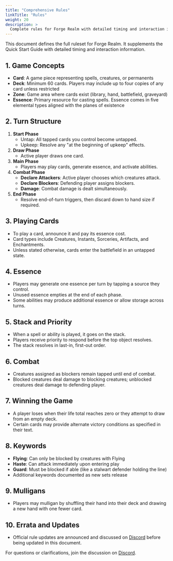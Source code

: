 ```yaml
---
title: "Comprehensive Rules"
linkTitle: "Rules"
weight: 20
description: >
  Complete rules for Forge Realm with detailed timing and interaction information.
---
```


This document defines the full ruleset for Forge Realm. It supplements the Quick Start Guide with detailed timing and interaction information.

## 1. Game Concepts
- **Card**: A game piece representing spells, creatures, or permanents
- **Deck**: Minimum 60 cards. Players may include up to four copies of any card unless restricted
- **Zone**: Game area where cards exist (library, hand, battlefield, graveyard)
- **Essence**: Primary resource for casting spells. Essence comes in five elemental types aligned with the planes of existence

## 2. Turn Structure
1. **Start Phase**
   - Untap: All tapped cards you control become untapped.
   - Upkeep: Resolve any "at the beginning of upkeep" effects.
2. **Draw Phase**
   - Active player draws one card.
3. **Main Phase**
   - Players may play cards, generate essence, and activate abilities.
4. **Combat Phase**
   - **Declare Attackers**: Active player chooses which creatures attack.
   - **Declare Blockers**: Defending player assigns blockers.
   - **Damage**: Combat damage is dealt simultaneously.
5. **End Phase**
   - Resolve end-of-turn triggers, then discard down to hand size if required.

## 3. Playing Cards
- To play a card, announce it and pay its essence cost.
- Card types include Creatures, Instants, Sorceries, Artifacts, and Enchantments.
- Unless stated otherwise, cards enter the battlefield in an untapped state.

## 4. Essence
- Players may generate one essence per turn by tapping a source they control.
- Unused essence empties at the end of each phase.
- Some abilities may produce additional essence or allow storage across turns.

## 5. Stack and Priority
- When a spell or ability is played, it goes on the stack.
- Players receive priority to respond before the top object resolves.
- The stack resolves in last-in, first-out order.

## 6. Combat
- Creatures assigned as blockers remain tapped until end of combat.
- Blocked creatures deal damage to blocking creatures; unblocked creatures deal damage to defending player.

## 7. Winning the Game
- A player loses when their life total reaches zero or they attempt to draw from an empty deck.
- Certain cards may provide alternate victory conditions as specified in their text.

## 8. Keywords
- **Flying**: Can only be blocked by creatures with Flying
- **Haste**: Can attack immediately upon entering play
- **Guard**: Must be blocked if able (like a stalwart defender holding the line)
- Additional keywords documented as new sets release

## 9. Mulligans
- Players may mulligan by shuffling their hand into their deck and drawing a new hand with one fewer card.

## 10. Errata and Updates
- Official rule updates are announced and discussed on [Discord](https://discord.gg/KQTY8DfY) before being updated in this document.

For questions or clarifications, join the discussion on [Discord](https://discord.gg/KQTY8DfY).